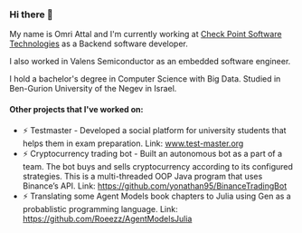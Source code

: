 ### Hi there 👋

My name is Omri Attal and I'm currently working at [Check Point Software Technologies](https://careers.checkpoint.com/) as a Backend software developer.

I also worked in Valens Semiconductor as an embedded software engineer.

I hold a bachelor's degree in Computer Science with Big Data. Studied in Ben-Gurion University of the Negev in Israel.

#### Other projects that I've worked on:
* ⚡ Testmaster - Developed a social platform for university students that helps them in exam preparation. Link: www.test-master.org
* ⚡ Cryptocurrency trading bot - Built an autonomous bot as a part of a team. The bot buys and sells cryptocurrency according to its configured strategies. This is a multi-threaded OOP Java program that uses Binance’s API. Link: https://github.com/yonathan95/BinanceTradingBot
* ⚡ Translating some Agent Models book chapters to Julia using Gen as a probablistic programming language. Link: https://github.com/Roeezz/AgentModelsJulia
 
<!--
**omriattal/omriattal** is a ✨ _special_ ✨ repository because its `README.md` (this file) appears on your GitHub profile.

Here are some ideas to get you started:

- 🔭 I’m currently working on ...
- 🌱 I’m currently learning ...
- 👯 I’m looking to collaborate on ...
- 🤔 I’m looking for help with ...
- 💬 Ask me about ...
- 📫 How to reach me: ...
- 😄 Pronouns: ...
- ⚡ Fun fact: ...
-->
